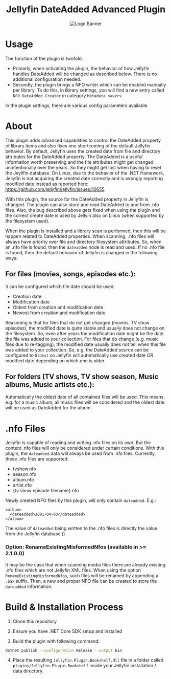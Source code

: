 <h1 align="center">Jellyfin DateAdded Advanced Plugin</h1>
<p align="center">

<img alt="Logo Banner" src="https://raw.githubusercontent.com/jellyfin/jellyfin-ux/master/branding/SVG/banner-logo-solid.svg?sanitize=true"/>
</p>

# Usage
The function of the plugin is twofold:
* Primarly, when activating the plugin, the behavior of how Jellyfin handles DateAdded will be changed as described below. There is no additional configuration needed.
* Secondly, the plugin brings a NFO writer which can be enabled manually per library. To do this, in library settings, you will find a new entry called `NFO DateAdded Creator` in category `Metadata savers`.

In the plugin settings, there are various config parameters available.

# About

This plugin adds advanced capabilities to control the DateAdded property of library items and also fixes one shortcoming of the default Jellyfin behavior.
By default, Jellyfin uses the created date from file and directory attributes for the DateAdded property. The DateAdded is a useful information worth preserving and the file attributes might get changed unintentionally over the years. So they might get lost when having to reset the Jeyllfin database.
On Linux, due to the behavior of the .NET framework, Jellyfin is not acquiring the created date correctly and is wrongly reporting modified date instead as reported here:
https://github.com/jellyfin/jellyfin/issues/10655

With this plugin, the source for the DateAdded property in Jellyfin is changed. The plugin can also store and read DateAdded to and from .nfo files. Also, the bug described above gets fixed when using the plugin and the correct create date is used by Jellyin also on Linux (when supported by the filesystem used).

When the plugin is installed and a library scan is performed, then this will be happen related to DateAdded properties. When scanning, .nfo files will always have priority over file and directory filesystem attributes. So, when an .nfo file is found, then the `dateadded` node is read and used.
If no .nfo file is found, then the default behavior of Jellyfin is changed in the following ways:

## For files (movies, songs, episodes etc.):
It can be configured which file date should be used:
* Creation date
* Modification date
* Oldest from creation and modification date
* Newest from creation and modification date

Reasoning is that for files that do not get changed (movies, TV show episodes), the modified date is quite stable and usually does not change on the filesystem. So, even after years the modification date might be the date the file was added to your collection.
For files that do change (e.g. music files due to re-tagging), the modified date usually does not tell when this file was added to your collection.
So, e.g. the DateAdded source can be configured to `Oldest` so Jellyfin will automatically use created date _OR_ modified date depending on which one is older.

## For folders (TV shows, TV show season, Music albums, Music artists etc.):
Automatically the oldest date of all contained files will be used. This means, e.g. for a music album, all music files will be considered and the oldest date will be used as DateAdded for the album.


# .nfo Files
Jellyfin is capable of reading and writing .nfo files on its own. But the content .nfo files will only be considered under certain conditions. With this plugin, the `dateadded` data will always be used from .nfo files. Currently, these .nfo files are supported:
* tvshow.nfo
* season.nfo
* album.nfo
* artist.nfo
* {tv show episode filename}.nfo

Newly created NFO files by this plugin, will only contain `dateadded`. E.g.:
```
<album>
  <dateadded>2001-04-03</dateadded>
</album>
```

The value of `dateadded` being written to the .nfo files is directly the value from the Jellyfin database ()

### Option: RenameExistingMisformedNfos (available in >= 2.1.0.0)
It may be the case that when scanning media files there are already existing .nfo files which are not Jellyfin XML files. When using the option `RenameExistingMisformedNfos`, such files will be renamed by appending a `.bak` suffix. Then, a new and proper NFO file can be created to store the `dateadded` information.


# Build & Installation Process

1. Clone this repository

2. Ensure you have .NET Core SDK setup and installed

3. Build the plugin with following command:

```bash
dotnet publish --configuration Release --output bin
```

4. Place the resulting `Jellyfin.Plugin.Bookshelf.dll` file in a folder called `plugins/Jellyfin.Plugin.Bookshelf` inside your Jellyfin installation / data directory.